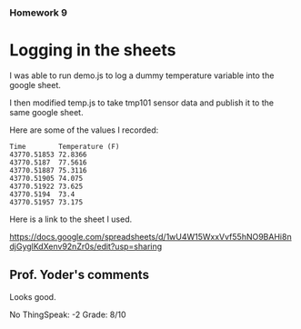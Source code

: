 ### Homework 9

# Logging in the sheets

I was able to run demo.js to log a dummy temperature variable into the google sheet.

I then modified temp.js to take tmp101 sensor data and publish it to the same google sheet.

Here are some of the values I recorded:

    Time	    Temperature (F)
    43770.51853	72.8366
    43770.5187	77.5616
    43770.51887	75.3116
    43770.51905	74.075
    43770.51922	73.625
    43770.5194	73.4
    43770.51957	73.175

Here is a link to the sheet I used.    

https://docs.google.com/spreadsheets/d/1wU4W15WxxVvf55hNO9BAHi8ndjGyglKdXenv92nZr0s/edit?usp=sharing

## Prof. Yoder's comments

Looks good.

No ThingSpeak:  -2
Grade:  8/10


